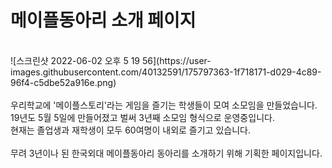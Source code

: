 # 메이플동아리 소개 페이지<br/>
<br/>
![스크린샷 2022-06-02 오후 5 19 56](https://user-images.githubusercontent.com/40132591/175797363-1f718171-d029-4c89-96f4-c5dbe52a916e.png)
<br/>
<br/>
우리학교에 '메이플스토리'라는 게임을 즐기는 학생들이 모여 소모임을 만들었습니다.<br/>
19년도 5월 5일에 만들어졌고 벌써 3년째 소모임 형식으로 운영중입니다.<br/>
현재는 졸업생과 재학생이 모두 60여명이 내외로 즐기고 있습니다.<br/>
<br/>
무려 3년이나 된 한국외대 메이플동아리 동아리를 소개하기 위해 기획한 페이지입니다.



